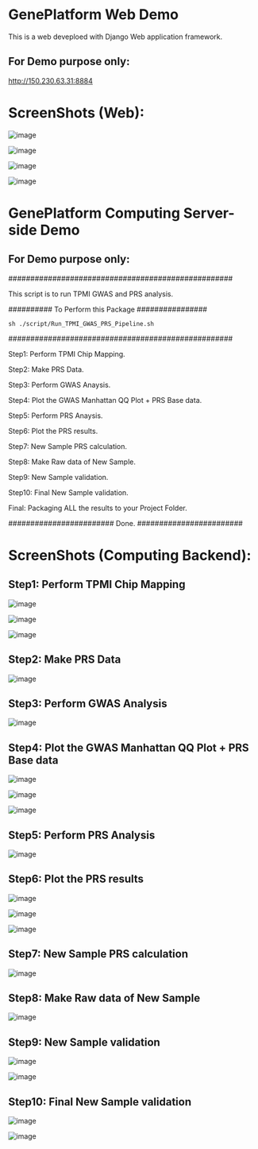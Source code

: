 # GenePlatform Web Demo 

This is a web deveploed with Django Web application framework.

## For Demo purpose only:

http://150.230.63.31:8884

# ScreenShots (Web):

![image](https://user-images.githubusercontent.com/49865575/190654841-f342155a-c3d3-4679-96f6-3d664fd7827b.png)

![image](https://user-images.githubusercontent.com/49865575/191207984-fcb14b01-5bf3-45e3-8d49-b9c21fb0e9e3.png)

![image](https://user-images.githubusercontent.com/49865575/190655054-10d5b6e8-0377-4d36-91e5-82b0b4778aae.png)

![image](https://user-images.githubusercontent.com/49865575/190657271-293c6c3f-762c-4c91-ae26-b3d45b1236c3.png)


# GenePlatform Computing Server-side Demo 
## For Demo purpose only:

###################################################

This script is to run TPMI GWAS and PRS analysis.

########## To Perform this Package ################

`sh ./script/Run_TPMI_GWAS_PRS_Pipeline.sh`

###################################################

Step1: Perform TPMI Chip Mapping.

Step2: Make PRS Data.

Step3: Perform GWAS Anaysis.

Step4: Plot the GWAS Manhattan QQ Plot + PRS Base data.

Step5: Perform PRS Anaysis.

Step6: Plot the PRS results.

Step7: New Sample PRS calculation.

Step8: Make Raw data of New Sample.

Step9: New Sample validation.

Step10: Final New Sample validation.

Final: Packaging ALL the results to your Project Folder.

######################## Done. ########################


# ScreenShots (Computing Backend):

## Step1: Perform TPMI Chip Mapping

![image](https://user-images.githubusercontent.com/49865575/189603757-f17a3957-8f8a-4e9a-94f3-72cba3db63d7.png)

![image](https://user-images.githubusercontent.com/49865575/189603909-d1c0f4d5-00e5-4647-ba15-b7d9c646d134.png)

![image](https://user-images.githubusercontent.com/49865575/189603929-3db346b5-8a6b-46ac-b8dd-351604a33567.png)


## Step2: Make PRS Data


![image](https://user-images.githubusercontent.com/49865575/189603984-6c24638d-b1cc-4c54-9a71-19ddf407c98d.png)


## Step3: Perform GWAS Analysis


![image](https://user-images.githubusercontent.com/49865575/189604056-0f41ff15-f56f-4f31-9c25-c7f0a5fd0ca1.png)


## Step4: Plot the GWAS Manhattan QQ Plot + PRS Base data

![image](https://user-images.githubusercontent.com/49865575/189604137-620351b6-7bd1-486c-8239-1bb99bce788f.png)

![image](https://user-images.githubusercontent.com/49865575/189604151-58da9375-1f4c-437b-80ce-f9fdc44cb7f1.png)

![image](https://user-images.githubusercontent.com/49865575/189604164-a4048f16-a755-4922-a19d-67d158e8acd0.png)

## Step5: Perform PRS Analysis

![image](https://user-images.githubusercontent.com/49865575/189604282-8f90903f-e6fb-4dce-af12-f1ccfc593701.png)

## Step6: Plot the PRS results

![image](https://user-images.githubusercontent.com/49865575/189604408-432ec3c9-0a24-4c02-845c-3721d78783d6.png)

![image](https://user-images.githubusercontent.com/49865575/189604427-beed6dc2-1710-4222-bce7-b5a6d49be917.png)

![image](https://user-images.githubusercontent.com/49865575/189604438-20557761-caee-4425-aff9-2afce01cb588.png)


## Step7: New Sample PRS calculation

![image](https://user-images.githubusercontent.com/49865575/189604527-9d42c51a-2835-4779-85f8-43c2d3163f25.png)

## Step8: Make Raw data of New Sample

![image](https://user-images.githubusercontent.com/49865575/189604600-ac9db8a1-cfaa-4476-9e91-7f30b0162916.png)

## Step9: New Sample validation

![image](https://user-images.githubusercontent.com/49865575/189604680-2d4dc219-d7f1-4d57-8969-636c43be4e0f.png)

![image](https://user-images.githubusercontent.com/49865575/189604691-50507b5a-4250-460d-84e1-7fbed21c4a1b.png)

## Step10: Final New Sample validation

![image](https://user-images.githubusercontent.com/49865575/189604927-fdaa8e8d-4897-4c7f-a035-c4b658e425b6.png)


![image](https://user-images.githubusercontent.com/49865575/189605013-2dc514c0-6e1c-4d35-8287-be368d35e9c6.png)



















